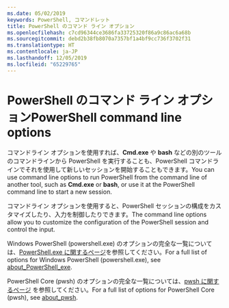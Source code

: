 ```yaml
---
ms.date: 05/02/2019
keywords: PowerShell, コマンドレット
title: PowerShell のコマンド ライン オプション
ms.openlocfilehash: c7cd96344ce3686fa33725320f86a9c86ac6a68b
ms.sourcegitcommit: debd2b38fb8070a7357bf1a4bf9cc736f3702f31
ms.translationtype: HT
ms.contentlocale: ja-JP
ms.lasthandoff: 12/05/2019
ms.locfileid: "65229765"
---
```

# <a name="powershell-command-line-options"></a><span data-ttu-id="57464-103">PowerShell のコマンド ライン オプション</span><span class="sxs-lookup"><span data-stu-id="57464-103">PowerShell command line options</span></span>

<span data-ttu-id="57464-104">コマンドライン オプションを使用すれば、**Cmd.exe** や **bash** などの別のツールのコマンドラインから PowerShell を実行することも、PowerShell コマンドラインでそれを使用して新しいセッションを開始することもできます。</span><span class="sxs-lookup"><span data-stu-id="57464-104">You can use command line options to run PowerShell from the command line of another tool, such as **Cmd.exe** or **bash**, or use it at the PowerShell command line to start a new session.</span></span>

<span data-ttu-id="57464-105">コマンドライン オプションを使用すると、PowerShell セッションの構成をカスタマイズしたり、入力を制御したりできます。</span><span class="sxs-lookup"><span data-stu-id="57464-105">The command line options allow you to customize the configuration of the PowerShell session and control the input.</span></span>

<span data-ttu-id="57464-106">Windows PowerShell (powershell.exe) のオプションの完全な一覧については、[PowerShell.exe に関するページ](/powershell/module/Microsoft.PowerShell.Core/About/about_PowerShell_exe)を参照してください。</span><span class="sxs-lookup"><span data-stu-id="57464-106">For a full list of options for Windows PowerShell (powershell.exe), see [about_PowerShell_exe](/powershell/module/Microsoft.PowerShell.Core/About/about_PowerShell_exe).</span></span>

<span data-ttu-id="57464-107">PowerShell Core (pwsh) のオプションの完全な一覧については、[pwsh に関するページ](/powershell/module/Microsoft.PowerShell.Core/About/about_pwsh) を参照してください。</span><span class="sxs-lookup"><span data-stu-id="57464-107">For a full list of options for PowerShell Core (pwsh), see [about_pwsh](/powershell/module/Microsoft.PowerShell.Core/About/about_pwsh).</span></span>